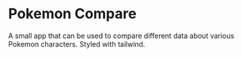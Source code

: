 <h1>Pokemon Compare</h1>
A small app that can be used to compare different data about various Pokemon characters. Styled with tailwind.

